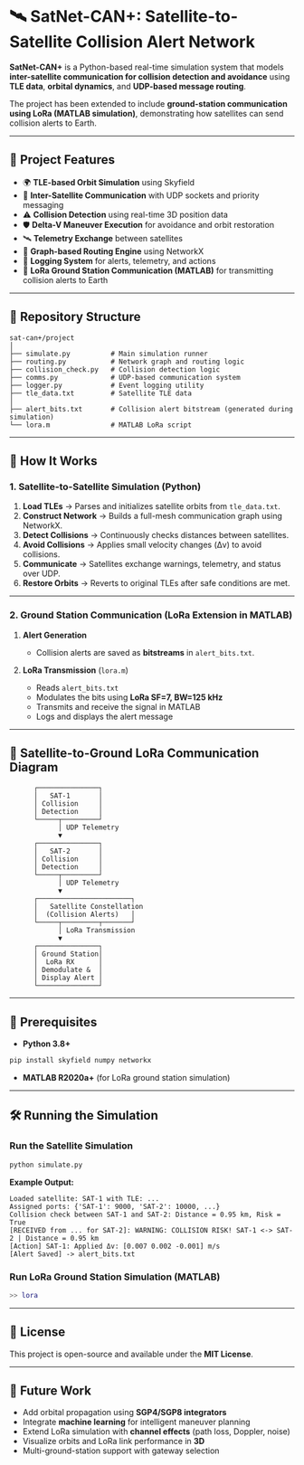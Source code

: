 # 🛰️ SatNet-CAN+: Satellite-to-Satellite Collision Alert Network

**SatNet-CAN+** is a Python-based real-time simulation system that models **inter-satellite communication for collision detection and avoidance** using **TLE data**, **orbital dynamics**, and **UDP-based message routing**.  

The project has been extended to include **ground-station communication using LoRa (MATLAB simulation)**, demonstrating how satellites can send collision alerts to Earth.  

---

## 🌟 Project Features  

- 🌍 **TLE-based Orbit Simulation** using Skyfield  
- 📡 **Inter-Satellite Communication** with UDP sockets and priority messaging  
- ⚠️ **Collision Detection** using real-time 3D position data  
- 🛡️ **Delta-V Maneuver Execution** for avoidance and orbit restoration  
- 🛰️ **Telemetry Exchange** between satellites  
- 🧠 **Graph-based Routing Engine** using NetworkX  
- 📓 **Logging System** for alerts, telemetry, and actions  
- 📡 **LoRa Ground Station Communication (MATLAB)** for transmitting collision alerts to Earth  

---

## 📂 Repository Structure  

```
sat-can+/project
│
├── simulate.py          # Main simulation runner
├── routing.py           # Network graph and routing logic
├── collision_check.py   # Collision detection logic
├── comms.py             # UDP-based communication system
├── logger.py            # Event logging utility
├── tle_data.txt         # Satellite TLE data
│
├── alert_bits.txt       # Collision alert bitstream (generated during simulation)
└── lora.m               # MATLAB LoRa script
```

---

## 🔧 How It Works  

### 1. Satellite-to-Satellite Simulation (Python)  
1. **Load TLEs** → Parses and initializes satellite orbits from `tle_data.txt`.  
2. **Construct Network** → Builds a full-mesh communication graph using NetworkX.  
3. **Detect Collisions** → Continuously checks distances between satellites.  
4. **Avoid Collisions** → Applies small velocity changes (Δv) to avoid collisions.  
5. **Communicate** → Satellites exchange warnings, telemetry, and status over UDP.  
6. **Restore Orbits** → Reverts to original TLEs after safe conditions are met.  

---

### 2. Ground Station Communication (LoRa Extension in MATLAB)  

1. **Alert Generation**  
   - Collision alerts are saved as **bitstreams** in `alert_bits.txt`.  

2. **LoRa Transmission** (`lora.m`)  
   - Reads `alert_bits.txt`  
   - Modulates the bits using **LoRa SF=7, BW=125 kHz**  
   - Transmits and receive the signal in MATLAB
   - Logs and displays the alert message   

---

## 📡 Satellite-to-Ground LoRa Communication Diagram  

```
      ┌───────────────┐
      │   SAT-1       │
      │ Collision     │
      │ Detection     │
      └─────┬─────────┘
            │ UDP Telemetry
            ▼
      ┌───────────────┐
      │   SAT-2       │
      │ Collision     │
      │ Detection     │
      └─────┬─────────┘
            │ UDP Telemetry
            ▼
      ┌───────────────────────┐
      │   Satellite Constellation
      │  (Collision Alerts)   │
      └─────┬─────────┬───────┘
            │ LoRa Transmission
            ▼
      ┌───────────────┐
      │ Ground Station│
      │  LoRa RX      │
      │ Demodulate &  │
      │ Display Alert │
      └───────────────┘
```

---

## 📌 Prerequisites  

- **Python 3.8+**  
```bash
pip install skyfield numpy networkx
```

- **MATLAB R2020a+** (for LoRa ground station simulation)  

---

## 🛠️ Running the Simulation  

### Run the Satellite Simulation  
```bash
python simulate.py
```

**Example Output:**  
```
Loaded satellite: SAT-1 with TLE: ...
Assigned ports: {'SAT-1': 9000, 'SAT-2': 10000, ...}
Collision check between SAT-1 and SAT-2: Distance = 0.95 km, Risk = True
[RECEIVED from ... for SAT-2]: WARNING: COLLISION RISK! SAT-1 <-> SAT-2 | Distance = 0.95 km
[Action] SAT-1: Applied Δv: [0.007 0.002 -0.001] m/s
[Alert Saved] -> alert_bits.txt
```

### Run LoRa Ground Station Simulation (MATLAB)  
```matlab
>> lora
```

---

## 📜 License  

This project is open-source and available under the **MIT License**.  

---

## 🌠 Future Work  

- Add orbital propagation using **SGP4/SGP8 integrators**  
- Integrate **machine learning** for intelligent maneuver planning  
- Extend LoRa simulation with **channel effects** (path loss, Doppler, noise)  
- Visualize orbits and LoRa link performance in **3D**  
- Multi-ground-station support with gateway selection
